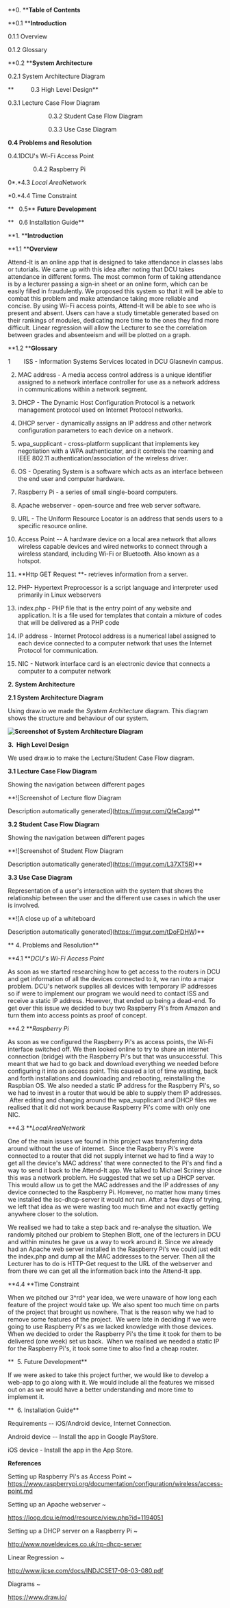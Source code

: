 **0. ****Table of Contents**

**0.1 ****Introduction**

0.1.1 Overview

0.1.2 Glossary

**0.2 ****System Architecture**

0.2.1 System Architecture Diagram

**          0.3 High Level Design**

0.3.1 Lecture Case Flow Diagram

                        0.3.2 Student Case Flow Diagram

                        0.3.3 Use Case Diagram

 **0.4 Problems and Resolution**

0.4.1DCU's Wi-Fi Access Point

               0.4.2 Raspberry Pi

0*.*4.3 *Local Area*Network

*0.*4.4 Time Constraint

**   0.5** **Future Development**

**   0.6 Installation Guide**

**1. ****Introduction**

**1.1 ****Overview**

Attend-It is an online app that is designed to take attendance in classes labs or tutorials. We came up with this idea after noting that DCU takes attendance in different forms. The most common form of taking attendance is by a lecturer passing a sign-in sheet or an online form, which can be easily filled in fraudulently. We proposed this system so that it will be able to combat this problem and make attendance taking more reliable and concise. By using Wi-Fi access points, Attend-It will be able to see who is present and absent. Users can have a study timetable generated based on their rankings of modules, dedicating more time to the ones they find more difficult. Linear regression will allow the Lecturer to see the correlation between grades and absenteeism and will be plotted on a graph.

**1.2 ****Glossary**

1        ISS - Information Systems Services located in DCU Glasnevin campus.

2. MAC address - A media access control address is a unique identifier assigned to a network interface controller for use as a network address in communications within a network segment.

3. DHCP - The Dynamic Host Configuration Protocol is a network management protocol used on Internet Protocol networks.

4. DHCP server - dynamically assigns an IP address and other network configuration parameters to each device on a network.          

5. wpa_supplicant - cross-platform supplicant that implements key negotiation with a WPA authenticator, and it controls the roaming and IEEE 802.11 authentication/association of the wireless driver.

6. OS - Operating System is a software which acts as an interface between the end user and computer hardware.

7. Raspberry Pi - a series of small single-board computers.

8. Apache webserver - open-source and free web server software.

9. URL - The Uniform Resource Locator is an address that sends users to a specific resource online.

10. Access Point -- A hardware device on a local area network that allows wireless capable devices and wired networks to connect through a wireless standard, including Wi-Fi or Bluetooth. Also known as a hotspot.

11. **Http GET Request **- retrieves information from a server.

12. PHP- Hypertext Preprocessor is a script language and interpreter used primarily in Linux webservers

13. index.php - PHP file that is the entry point of any website and application. It is a file used for templates that contain a mixture of codes that will be delivered as a PHP code

14. IP address - Internet Protocol address is a numerical label assigned to each device connected to a computer network that uses the Internet Protocol for communication.

15. NIC - Network interface card is an electronic device that connects a computer to a computer network

**2\. System Architecture**

**2.1 System Architecture Diagram**

Using draw.io we made the *System Architecture* diagram. This diagram shows the structure and behaviour of our system.

**![Screenshot of System Architecture Diagram
](https://imgur.com/NfhtUR5)**

**3\.  High Level Design**

We used draw.io to make the Lecture/Student Case Flow diagram.

**3.1 Lecture Case Flow Diagram**

Showing the navigation between different pages

**![Screenshot of Lecture flow Diagram

Description automatically generated](https://imgur.com/QfeCaqg)**

 **3.2 Student Case Flow Diagram**

Showing the navigation between different pages

**![Screenshot of Student Flow Diagram

Description automatically generated](https://imgur.com/L37XT5R)**

**3.3 Use Case Diagram**

Representation of a user's interaction with the system that shows the relationship between the user and the different use cases in which the user is involved. 

**![A close up of a whiteboard

Description automatically generated](https://imgur.com/tDoFDHW)**

** 4. Problems and Resolution**

**4.1 ***DCU's Wi-Fi Access Point*

As soon as we started researching how to get access to the routers in DCU and get information of all the devices connected to it, we ran into a major problem. DCU's network supplies all devices with temporary IP addresses so if were to implement our program we would need to contact ISS and receive a static IP address. However, that ended up being a dead-end. To get over this issue we decided to buy two Raspberry Pi's from Amazon and turn them into access points as proof of concept.

**4.2 ***Raspberry Pi*

As soon as we configured the Raspberry Pi's as access points, the Wi-Fi interface switched off. We then looked online to try to share an internet connection (bridge) with the Raspberry Pi's but that was unsuccessful. This meant that we had to go back and download everything we needed before configuring it into an access point. This caused a lot of time wasting, back and forth installations and downloading and rebooting, reinstalling the Raspbian OS. We also needed a static IP address for the Raspberry Pi's, so we had to invest in a router that would be able to supply them IP addresses.  After editing and changing around the wpa_supplicant and DHCP files we realised that it did not work because Raspberry Pi's come with only one NIC.

**4.3 ***LocalAreaNetwork*

One of the main issues we found in this project was transferring data around without the use of internet.  Since the Raspberry Pi's were connected to a router that did not supply internet we had to find a way to get all the device's MAC address' that were connected to the Pi's and find a way to send it back to the Attend-It app. We talked to Michael Scriney since this was a network problem. He suggested that we set up a DHCP server. This would allow us to get the MAC addresses and the IP addresses of any device connected to the Raspberry Pi. However, no matter how many times we installed the isc-dhcp-server it would not run. After a few days of trying, we left that idea as we were wasting too much time and not exactly getting anywhere closer to the solution.

We realised we had to take a step back and re-analyse the situation. We randomly pitched our problem to Stephen Blott, one of the lecturers in DCU and within minutes he gave us a way to work around it. Since we already had an Apache web server installed in the Raspberry Pi's we could just edit the index.php and dump all the MAC addresses to the server. Then all the Lecturer has to do is HTTP-Get request to the URL of the webserver and from there we can get all the information back into the Attend-It app.

**4.4 **Time Constraint

When we pitched our 3^rd^ year idea, we were unaware of how long each feature of the project would take up. We also spent too much time on parts of the project that brought us nowhere. That is the reason why we had to remove some features of the project.  We were late in deciding if we were going to use Raspberry Pi's as we lacked knowledge with those devices. When we decided to order the Raspberry Pi's the time it took for them to be delivered (one week) set us back.  When we realised we needed a static IP for the Raspberry Pi's, it took some time to also find a cheap router.

**  5. Future Development**

If we were asked to take this project further, we would like to develop a web-app to go along with it. We would include all the features we missed out on as we would have a better understanding and more time to implement it.

**  6. Installation Guide**

Requirements -- iOS/Android device, Internet Connection.

Android device -- Install the app in Google PlayStore.

iOS device - Install the app in the App Store.

**References**

Setting up Raspberry Pi's as Access Point ~ <https://www.raspberrypi.org/documentation/configuration/wireless/access-point.md>

Setting up an Apache webserver ~

<https://loop.dcu.ie/mod/resource/view.php?id=1194051>

Setting up a DHCP server on a Raspberry Pi ~

<http://www.noveldevices.co.uk/rp-dhcp-server>

Linear Regression ~

<http://www.ijcse.com/docs/INDJCSE17-08-03-080.pdf>

Diagrams ~

<https://www.draw.io/>
